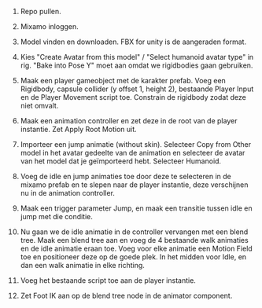 1. Repo pullen.

2. Mixamo inloggen.

3. Model vinden en downloaden. FBX for unity is de aangeraden format.

4. Kies "Create Avatar from this model" / "Select humanoid avatar type" in rig. "Bake into Pose Y" moet aan omdat we rigidbodies gaan gebruiken.

5. Maak een player gameobject met de karakter prefab. Voeg een Rigidbody, capsule collider (y offset 1, height 2), 
bestaande Player Input en de Player Movement script toe. Constrain de rigidbody zodat deze niet omvalt.

6. Maak een animation controller en zet deze in de root van de player instantie. Zet Apply Root Motion uit.

7. Importeer een jump animatie (without skin). 
Selecteer Copy from Other model in het avatar gedeelte van de animation en selecteer de avatar van het model dat je geïmporteerd hebt. Selecteer Humanoid.

8. Voeg de idle en jump animaties toe door deze te selecteren in de mixamo prefab en te slepen naar de player instantie, deze verschijnen nu in de animation controller.

9. Maak een trigger parameter Jump, en maak een transitie tussen idle en jump met die conditie.

10. Nu gaan we de idle animatie in de controller vervangen met een blend tree. Maak een blend tree aan en voeg de 4 bestaande walk animaties en de idle animatie eraan toe. Voeg voor elke animatie een Motion Field toe en positioneer deze op de goede plek. In het midden voor Idle, en dan een walk animatie in elke richting.

11. Voeg het bestaande script toe aan de player instantie.

12. Zet Foot IK aan op de blend tree node in de animator component.
